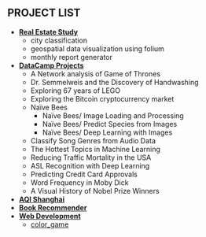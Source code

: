 ## PROJECT LIST
- **[Real Estate Study](real_estate_study)**
    - city classification
    - geospatial data visualization using folium
    - monthly report generator
- **[DataCamp Projects](datacamp_projects)**
    - A Network analysis of Game of Thrones
    - Dr. Semmelweis and the Discovery of Handwashing
    - Exploring 67 years of LEGO
    - Exploring the Bitcoin cryptocurrency market
    - Naïve Bees
        - Naïve Bees/ Image Loading and Processing
        - Naïve Bees/ Predict Species from Images
        - Naïve Bees/ Deep Learning with Images
    - Classify Song Genres from Audio Data
    - The Hottest Topics in Machine Learning
    - Reducing Traffic Mortality in the USA
    - ASL Recognition with Deep Learning
    - Predicting Credit Card Approvals
    - Word Frequency in Moby Dick
    - A Visual History of Nobel Prize Winners
- **[AQI Shanghai](aqi_shanghai)**
- **[Book Recommender](book_recommender)**
- **[Web Development](web_development)**
    - [color_game](web_development/color_game/colorGame.html)